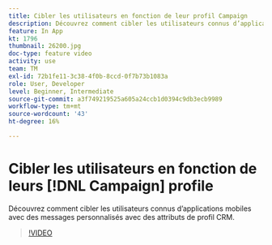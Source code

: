 ```yaml
---
title: Cibler les utilisateurs en fonction de leur profil Campaign
description: Découvrez comment cibler les utilisateurs connus d’applications mobiles avec des messages personnalisés avec des attributs de profil CRM.
feature: In App
kt: 1796
thumbnail: 26200.jpg
doc-type: feature video
activity: use
team: TM
exl-id: 72b1fe11-3c38-4f0b-8ccd-0f7b73b1083a
role: User, Developer
level: Beginner, Intermediate
source-git-commit: a3f749219525a605a24ccb1d0394c9db3ecb9989
workflow-type: tm+mt
source-wordcount: '43'
ht-degree: 16%

---
```


# Cibler les utilisateurs en fonction de leurs [!DNL Campaign] profile

Découvrez comment cibler les utilisateurs connus d’applications mobiles avec des messages personnalisés avec des attributs de profil CRM.

>[!VIDEO](https://video.tv.adobe.com/v/26200?quality=12&learn=on)
